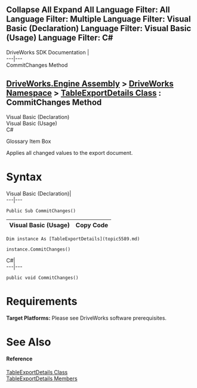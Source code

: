 Collapse All Expand All Language Filter: All  Language Filter: Multiple  Language Filter: Visual Basic (Declaration) Language Filter: Visual Basic (Usage) Language Filter: C#  
---  
DriveWorks SDK Documentation  |   
---|---  
CommitChanges Method   
  
[DriveWorks.Engine Assembly](topic2156.md) > [DriveWorks Namespace](topic2159.md) > [TableExportDetails Class](topic5589.md) : CommitChanges Method  
---  
  
Visual Basic (Declaration)    
Visual Basic (Usage)    
C# 

Glossary Item Box

Applies all changed values to the export document. 

# Syntax

Visual Basic (Declaration)|   
---|---  
      
    
    Public Sub CommitChanges()   
  
Visual Basic (Usage)| Copy Code  
---|---  
      
    
    Dim instance As [TableExportDetails](topic5589.md)
     
    instance.CommitChanges()  
  
C#|   
---|---  
      
    
    public void CommitChanges()  
  
# Requirements

**Target Platforms:** Please see DriveWorks software prerequisites.

# See Also

#### Reference

[TableExportDetails Class](topic5589.md)   
[TableExportDetails Members](topic5590.md)


